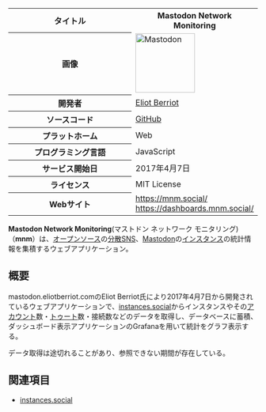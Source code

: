 <div>

<table>
<colgroup>
<col style="width: 50%" />
<col style="width: 50%" />
</colgroup>
<tbody>
<tr class="header">
<th>タイトル</th>
<th>Mastodon Network Monitoring</th>
</tr>

<tr class="odd">
<th>画像</th>
<td><a href="/%E3%83%95%E3%82%A1%E3%82%A4%E3%83%AB:Mastodon_logo.png" title="Mastodon"><img src="/images/thumb/0/00/Mastodon_logo.png/120px-Mastodon_logo.png" srcset="/images/thumb/0/00/Mastodon_logo.png/180px-Mastodon_logo.png 1.5x, /images/0/00/Mastodon_logo.png 2x" width="120" height="120" alt="Mastodon" /></a></td>
</tr>
<tr class="even">
<th scope="row">開発者</th>
<td><a href="https://mastodon.eliotberriot.com/@eliotberriot" rel="nofollow">Eliot Berriot</a></td>
</tr>
<tr class="odd">
<th scope="row">ソースコード</th>
<td><a href="https://github.com/EliotBerriot/mnm" rel="nofollow">GitHub</a></td>
</tr>
<tr class="even">
<th scope="row">プラットホーム</th>
<td>Web</td>
</tr>
<tr class="odd">
<th scope="row">プログラミング言語</th>
<td>JavaScript</td>
</tr>
<tr class="even">
<th scope="row">サービス開始日</th>
<td>2017年4月7日</td>
</tr>
<tr class="odd">
<th scope="row">ライセンス</th>
<td>MIT License</td>
</tr>
<tr class="even">
<th scope="row">Webサイト</th>
<td><a href="https://mnm.social/" rel="nofollow">https://mnm.social/</a><br />
<a href="https://dashboards.mnm.social/" rel="nofollow">https://dashboards.mnm.social/</a></td>
</tr>
</tbody>
</table>

  
**Mastodon Network Monitoring**(マストドン ネットワーク モニタリング)（**mnm**）は、[オープンソース](/%E3%82%AA%E3%83%BC%E3%83%97%E3%83%B3%E3%82%BD%E3%83%BC%E3%82%B9 "オープンソース")の[分散SNS](/%E5%88%86%E6%95%A3SNS "分散SNS")、[Mastodon](/Mastodon "Mastodon")の[インスタンス](/%E3%82%A4%E3%83%B3%E3%82%B9%E3%82%BF%E3%83%B3%E3%82%B9 "インスタンス")の統計情報を集積するウェブアプリケーション。

## 概要

mastodon.eliotberriot.comのEliot Berriot氏により2017年4月7日から開発されているウェブアプリケーションで、[instances.social](/Instances.social "Instances.social")からインスタンスやその[アカウント](/%E3%83%A6%E3%83%BC%E3%82%B6%E3%83%BC "ユーザー")数・[トゥート](/%E3%83%88%E3%82%A5%E3%83%BC%E3%83%88 "トゥート")数・接続数などのデータを取得し、データベースに蓄積、ダッシュボード表示アプリケーションのGrafanaを用いて統計をグラフ表示する。

データ取得は途切れることがあり、参照できない期間が存在している。

## 関連項目

-   [instances.social](/Instances.social "Instances.social")

</div>
